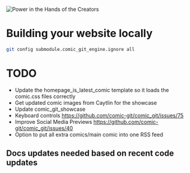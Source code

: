 ![Power in the Hands of the Creators](https://github.com/ryanvilbrandt/comic_git/raw/docs/docs/img/comic_git_small.png)

# Building your website locally

```bash
git config submodule.comic_git_engine.ignore all
```

# TODO

* Update the homepage_is_latest_comic template so it loads the comic.css files correctly
* Get updated comic images from Caytlin for the showcase
* Update comic_git_showcase
* Keyboard controls https://github.com/comic-git/comic_git/issues/75
* Improve Social Media Previews https://github.com/comic-git/comic_git/issues/40
* Option to put all extra comics/main comic into one RSS feed

## Docs updates needed based on recent code updates

